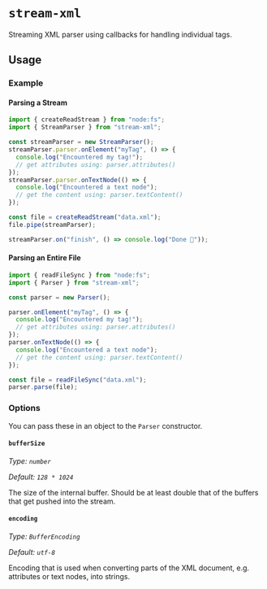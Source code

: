 # `stream-xml`

Streaming XML parser using callbacks for handling individual tags.

## Usage

### Example

#### Parsing a Stream

```js
import { createReadStream } from "node:fs";
import { StreamParser } from "stream-xml";

const streamParser = new StreamParser();
streamParser.parser.onElement("myTag", () => {
  console.log("Encountered my tag!");
  // get attributes using: parser.attributes()
});
streamParser.parser.onTextNode(() => {
  console.log("Encountered a text node");
  // get the content using: parser.textContent()
});

const file = createReadStream("data.xml");
file.pipe(streamParser);

streamParser.on("finish", () => console.log("Done 🎉"));
```

#### Parsing an Entire File

```js
import { readFileSync } from "node:fs";
import { Parser } from "stream-xml";

const parser = new Parser();

parser.onElement("myTag", () => {
  console.log("Encountered my tag!");
  // get attributes using: parser.attributes()
});
parser.onTextNode(() => {
  console.log("Encountered a text node");
  // get the content using: parser.textContent()
});

const file = readFileSync("data.xml");
parser.parse(file);
```

### Options

You can pass these in an object to the `Parser` constructor.

#### `bufferSize`

_Type: `number`_

_Default: `128 * 1024`_

The size of the internal buffer. Should be at least
double that of the buffers that get pushed into the stream.

#### `encoding`

_Type: `BufferEncoding`_

_Default: `utf-8`_

Encoding that is used when converting parts of the XML document,
e.g. attributes or text nodes, into strings.
